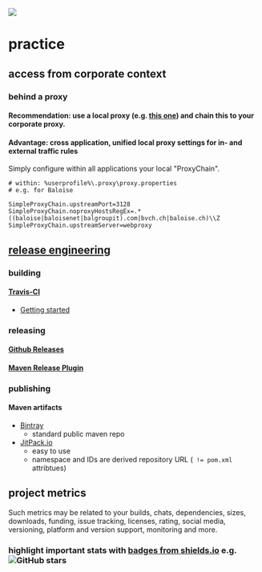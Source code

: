 ![](https://upload.wikimedia.org/wikipedia/commons/thumb/8/89/Icon_DINA_Voraussetzungen_Digitale_Nachhaltigkeit_01_Ausgereift_Farbig.svg/200px-Icon_DINA_Voraussetzungen_Digitale_Nachhaltigkeit_01_Ausgereift_Farbig.svg.png)

# practice

## access from corporate context 

### behind a proxy

#### Recommendation: use a local proxy (e.g. [this one](https://github.com/baloise/proxy#installation)) and chain this to your corporate proxy. 
#### Advantage: cross application, unified local proxy settings for in- and external traffic rules

Simply configure within all applications your local "ProxyChain".

```properties
# within: %userprofile%\.proxy\proxy.properties
# e.g. for Baloise

SimpleProxyChain.upstreamPort=3128
SimpleProxyChain.noproxyHostsRegEx=.*((baloise|baloisenet|balgroupit).com|bvch.ch|baloise.ch)\\Z
SimpleProxyChain.upstreamServer=webproxy
```

## [release engineering](https://en.wikipedia.org/wiki/Release_engineering)

### building

#### [Travis-CI](../activities/profiles.md#travis-ci)
 - [Getting started](https://docs.travis-ci.com)
 
### releasing
#### [Github Releases](https://help.github.com/articles/creating-releases/)
#### [Maven Release Plugin](http://maven.apache.org/maven-release/maven-release-plugin/)

### publishing

#### Maven artifacts
 - [Bintray](../activities/profiles.md#jfrog-bintray)
   - standard public maven repo
 - [JitPack.io](https://jitpack.io/docs/)
   - easy to use
   - namespace and IDs are derived repository URL (` != pom.xml` attribtues)

## project metrics

Such metrics may be related to your builds, chats, dependencies, sizes, downloads, funding, issue tracking, licenses, rating, social media, versioning, platform and version support, monitoring and more.

### highlight important stats with [badges from shields.io](https://shields.io) e.g. ![GitHub stars](https://img.shields.io/github/stars/badges/shields.svg?style=social&label=Stars)
